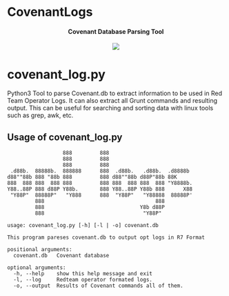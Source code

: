 # CovenantLogs

<h4 align="center">Covenant Database Parsing Tool</h4>
<p align="center">
  <a href="https://twitter.com/sho_luv">
  <img src="https://img.shields.io/badge/Twitter-%40sho_luv-blue.svg">
  </a>
</p>

# covenant_log.py

Python3 Tool to parse Covenant.db to extract information to be used in Red Team Operator Logs.
It can also extract all Grunt commands and resulting output. This can be useful for searching 
and sorting data with linux tools such as grep, awk, etc.


## Usage of covenant_log.py
```
                  888         888
                  888         888
                  888         888
 .d88b.  88888b.  888888      888  .d88b.   .d88b.  .d8888b
d88""88b 888 "88b 888         888 d88""88b d88P"88b 88K
888  888 888  888 888         888 888  888 888  888 "Y8888b.
Y88..88P 888 d88P Y88b.       888 Y88..88P Y88b 888      X88
 "Y88P"  88888P"   "Y888      888  "Y88P"   "Y88888  88888P'
         888                                    888
         888                               Y8b d88P
         888                                "Y88P"
     
usage: covenant_log.py [-h] [-l | -o] covenant.db

This program pareses covenant.db to output opt logs in R7 Format

positional arguments:
  covenant.db   Covenant database

optional arguments:
  -h, --help    show this help message and exit
  -l, --log     Redteam operator formated logs.
  -o, --output  Results of Covenant commands all of them.
```

